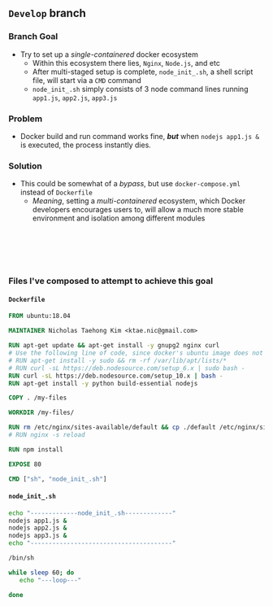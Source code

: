 ## `Develop` branch

### Branch Goal
 - Try to set up a *single-containered* docker ecosystem
   - Within this ecosystem there lies, `Nginx`, `Node.js`, and etc
   - After multi-staged setup is complete, `node_init_.sh`, a shell script file, will start via a `CMD` command
   - `node_init_.sh` simply consists of 3 node command lines running `app1.js`, `app2.js`, `app3.js`


### Problem
 - Docker build and run command works fine, ***but*** when `nodejs app1.js &` is executed, the process instantly dies.

### Solution
 - This could be somewhat of a *bypass*, but use `docker-compose.yml` instead of `Dockerfile`
   - *Meaning*, setting a *multi-containered* ecosystem, which Docker developers encourages users to, will allow a much more stable environment and isolation among different modules

<br></br>
<br></br>

### Files I've composed to attempt to achieve this goal

#### `Dockerfile`
```Dockerfile
FROM ubuntu:18.04

MAINTAINER Nicholas Taehong Kim <ktae.nic@gmail.com>

RUN apt-get update && apt-get install -y gnupg2 nginx curl
# Use the following line of code, since docker's ubuntu image does not contain 'sudo'
# RUN apt-get install -y sudo && rm -rf /var/lib/apt/lists/*
# RUN curl -sL https://deb.nodesource.com/setup_6.x | sudo bash -
RUN curl -sL https://deb.nodesource.com/setup_10.x | bash -
RUN apt-get install -y python build-essential nodejs

COPY . /my-files

WORKDIR /my-files/

RUN rm /etc/nginx/sites-available/default && cp ./default /etc/nginx/sites-available/default
# RUN nginx -s reload

RUN npm install

EXPOSE 80

CMD ["sh", "node_init_.sh"]
```

#### `node_init_.sh`
```sh
echo "-------------node_init_.sh-------------"
nodejs app1.js &
nodejs app2.js &
nodejs app3.js &
echo "---------------------------------------"

/bin/sh

while sleep 60; do
   echo "---loop---"

done
```

